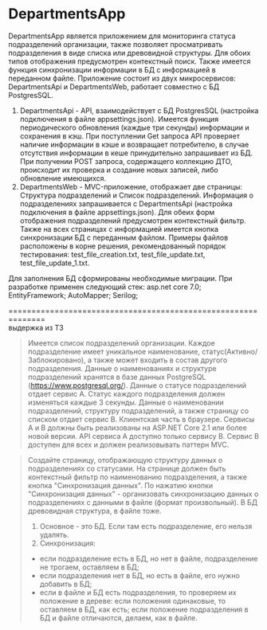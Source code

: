 # DepartmentsApp 
DepartmentsApp является приложением для мониторинга статуса подразделений организации, также позволяет просматривать подразделения в виде списка или древовидной структуры. Для обоих типов отображения предусмотрен контекстный поиск. Также имеется функция синхронизации информации в БД с информацией в переданном файле.
Приложение состоит из двух микросервисов: DepartmentsApi и DepartmentsWeb, работает совместно с БД PostgresSQL.
1) DepartmentsApi - API, взаимодействует с БД PostgresSQL (настройка подключения в файле appsettings.json). Имеется функция периодического обновления (каждые три секунды) информации и сохранения в кэш. При поступлении Get запроса API проверяет наличие информации в кэше и возвращает потребителю, в случае отсутствия информации в кеше принудительно запрашивает из БД. При получении POST запроса, содержащего коллекцию ДТО, происходит их проверка и создание новых записей, либо обновление имеющихся.
2) DepartmentsWeb - MVC-приложение, отображает две страницы: Структура подразделений и Список подразделений. Информация о подразделениях запрашивается с DepartmentsApi (настройка подключения в файле appsettings.json). Для обеих форм отображения подразделений предусмотрен контекстный фильтр. Также на всех страницах с информацией имеется кнопка синхронизации БД с переданным файлом. Примеры файлов расположены в корне решения, рекомендованный порядок тестирования: test_file_creation.txt, test_file_update.txt, test_file_update_1.txt.

Для заполнения БД сформированы необходимые миграции.
При разработке применен следующий стек:
asp.net core 7.0; EntityFramework; AutoMapper; Serilog;




==============================================================<br/>
выдержка из ТЗ <br/>
>Имеется список подразделений организации. 
>Каждое подразделение имеет уникальное наименование, статус(Активно/Заблокировано), а также может входить в состав другого подразделения. 
>Данные о наименованиях и структуре подразделений хранятся в базе данных PostgreSQL (https://www.postgresql.org/).
Данные о статусе подразделений отдает сервис А. Статус каждого подразделения должен изменяться каждые 3 секунды.
Данные о наименовании подразделений, структуру подразделений, а также страницу со списком отдает сервис B.
Клиентская часть в браузере. 
Сервисы А и B должны быть реализованы на ASP.NET Core 2.1 или более новой версии.
API сервиса А доступно только сервису B. Сервис B доступен для всех и должен реализовывать паттерн MVC.

>Создайте страницу, отображающую структуру данных о подразделениях со статусами.
На странице должен быть контекстный фильтр по наименованию подразделения, а также кнопка "Синхронизация данных". 
По нажатию кнопки "Синхронизация данных" - организовать синхронизацию данных о подразделениях с данными в файле (формат произвольный).
В БД древовидная структура, в файле тоже.
>1. Основное - это БД. Если там есть подразделение, его нельзя удалять.
>2. Синхронизация:
>- если подразделение есть в БД, но нет в файле, подразделение не трогаем, оставляем в БД;
>- если подразделения нет в БД, но есть в файле, его нужно добавить в БД;
>- если в файле и БД есть подразделения, то проверяем их положение в дереве: если положения одинаковые, то оставляем в БД, как есть; если положение подразделения в БД и файле отличаются, делаем, как в файле.
